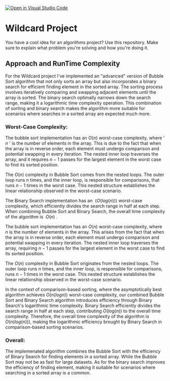 [![Open in Visual Studio Code](https://classroom.github.com/assets/open-in-vscode-718a45dd9cf7e7f842a935f5ebbe5719a5e09af4491e668f4dbf3b35d5cca122.svg)](https://classroom.github.com/online_ide?assignment_repo_id=13051693&assignment_repo_type=AssignmentRepo)
# Wildcard Project

You have a cool idea for an algorithms project? Use this repository. Make sure
to explain what problem you're solving and how you're doing it.

## Approach and RunTime Complexity

For the Wildcard project I've implemented an "advanced" version of Bubble Sort algorithm that not only sorts an array but also incorporates a binary search for efficient finding element in the sorted array. The sorting process involves iteratively comparing and swapping adjacent elements until the array is sorted. The binary search optimally narrows down the search range, making it a logarithmic time complexity operation. This combination of sorting and binary search makes the algorithm more suitable for scenarios where searches in a sorted array are expected much more.

### Worst-Case Complexity: 

The bubble sort implementation has an $O(n)$ worst-case complexity, where ' $n$ ' is the number of elements in the array. This is due to the fact that when the array is in reverse order, each element must undergo comparison and potential swapping in every iteration. The nested inner loop traverses the array, and it requires $n-1$ passes for the largest element in the worst case to find its sorted position. 

The $O(n)$ complexity in Bubble Sort comes from the nested loops. The outer loop runs $n$ times, and the inner loop, is responsible for comparisons, that runs $n−1$ times in the worst case. This nested structure establishes the linear relationship observed in the worst-case scenario.

The Binary Search implementation has an $\ (O(log (n)))$ worst-case complexity, which efficiently divides the search range in half at each step. When combining Bubble Sort and Binary Search, the overall time complexity of the algorithm is $\ O(n)$ .




The bubble sort implementation has an $O(n)$ worst-case complexity, where $n$ is the number of elements in the array. This arises from the fact that when the array is in reverse order, each element must undergo comparison and potential swapping in every iteration. The nested inner loop traverses the array, requiring $n−1$ passes for the largest element in the worst case to find its sorted position. 

The $O(n)$ complexity in Bubble Sort originates from the nested loops. The outer loop runs $n$ times, and the inner loop, is responsible for comparisons, runs $n−1$ times in the worst case. This nested structure establishes the linear relationship observed in the worst-case scenario.

In the context of comparison-based sorting, where the asymptotically best algorithm achieves $O(n(logn))$ worst-case complexity, our combined Bubble Sort and Binary Search algorithm introduces efficiency through Binary Search's logarithmic time complexity. Binary Search efficiently divides the search range in half at each step, contributing 
$⁡O(log(n))$ to the overall time complexity. Therefore, the overall time complexity of the algorithm is $O(n(log(n)))$, making the logarithmic efficiency brought by Binary Search in comparison-based sorting scenarios.

### Overall: 

The implemenated algorithm combines the Bubble Sort with the efficiency of Binary Search for finding elements in a sorted array. While the Bubble Sort may not be as fast for large datasets. As for the binary search improves the efficiency of finding element, making it suitable for scenarios where searching in a sorted array is a common.
